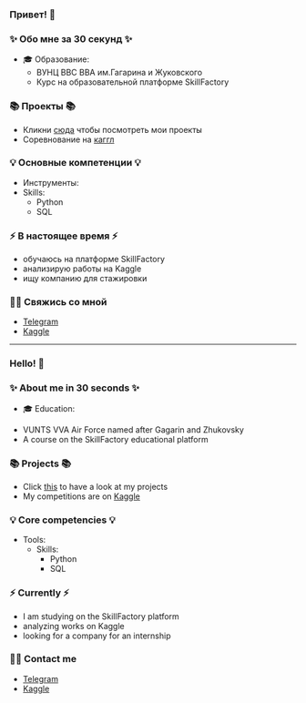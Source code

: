 ### Привет! 👋

### ✨ Обо мне за 30 секунд ✨ 
* 🎓 Образование:
  - ВУНЦ ВВС ВВА им.Гагарина и Жуковского
  - Курс на образовательной платформе SkillFactory

### 📚 Проекты 📚

* Кликни [сюда](https://github.com/Gor36?tab=repositories) чтобы посмотреть мои проекты
* Соревнование на [каггл](https://www.kaggle.com/code/gorahper/project-3?scriptVersionId=132874642)

### 💡 Основные компетенции 💡
- Инструменты: 
- Skills: 
    * Python
    * SQL

### ⚡️ В настоящее время ⚡️
- обучаюсь на платформе SkillFactory 
- анализирую работы на Kaggle
- ищу компанию для стажировки

### 🙌🏻 Свяжись со мной
- [Telegram](https://t.me/ahperdjanes)
- [Kaggle](https://www.kaggle.com/gorahper/account)

---

### Hello! 👋

### ✨ About me in 30 seconds ✨ 
* 🎓 Education:
 -  VUNTS VVA Air Force named after Gagarin and Zhukovsky
 - A course on the SkillFactory educational platform

### 📚 Projects 📚

- Click [this](https://github.com/Gor36?tab=repositories) to have a look at my projects
- My competitions are on [Kaggle](https://www.kaggle.com/code/gorahper/project-3?scriptVersionId=132874642) 


### 💡 Core competencies 💡
- Tools: 
  - Skills:
    * Python
    * SQL


### ⚡️ Currently ⚡️
- I am studying on the SkillFactory platform 
- analyzing works on Kaggle
- looking for a company for an internship 

### 🙌🏻 Contact me
- [Telegram](https://t.me/ahperdjanes)
- [Kaggle](https://www.kaggle.com/gorahper/account)
